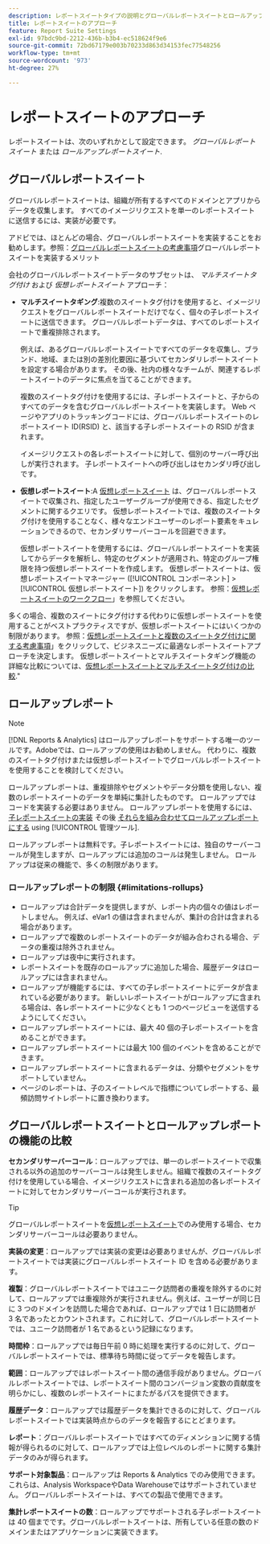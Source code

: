 ```yaml
---
description: レポートスイートタイプの説明とグローバルレポートスイートとロールアップレポートスイートの比較。
title: レポートスイートのアプローチ
feature: Report Suite Settings
exl-id: 97bdc9bd-2212-436b-b3b4-ec518624f9e6
source-git-commit: 72bd67179e003b70233d863d34153fec77548256
workflow-type: tm+mt
source-wordcount: '973'
ht-degree: 27%

---
```


# レポートスイートのアプローチ

<!-- change filename since page name changed? -->

レポートスイートは、次のいずれかとして設定できます。 *グローバルレポートスイート* または *ロールアップレポートスイート*.

## グローバルレポートスイート

グローバルレポートスイートは、組織が所有するすべてのドメインとアプリからデータを収集します。 すべてのイメージリクエストを単一のレポートスイートに送信するには、実装が必要です。

アドビでは、ほとんどの場合、グローバルレポートスイートを実装することをお勧めします。参照：[グローバルレポートスイートの考慮事項](https://experienceleague.adobe.com/docs/analytics/implementation/prepare/global-rs.html)グローバルレポートスイートを実装するメリット

会社のグローバルレポートスイートデータのサブセットは、 *マルチスイートタグ付け* および *仮想レポートスイート* アプローチ：

* **マルチスイートタギング**:複数のスイートタグ付けを使用すると、イメージリクエストをグローバルレポートスイートだけでなく、個々の子レポートスイートに送信できます。 グローバルレポートデータは、すべてのレポートスイートで重複排除されます。

   例えば、あるグローバルレポートスイートですべてのデータを収集し、ブランド、地域、または別の差別化要因に基づいてセカンダリレポートスイートを設定する場合があります。 その後、社内の様々なチームが、関連するレポートスイートのデータに焦点を当てることができます。

   複数のスイートタグ付けを使用するには、子レポートスイートと、子からのすべてのデータを含むグローバルレポートスイートを実装します。 Web ページやアプリのトラッキングコードには、グローバルレポートスイートのレポートスイート ID(RSID) と、該当する子レポートスイートの RSID が含まれます。<!-- Wording/be more specific? And include any links? -->

   イメージリクエストの各レポートスイートに対して、個別のサーバー呼び出しが実行されます。 子レポートスイートへの呼び出しはセカンダリ呼び出しです。

* **仮想レポートスイート**:A [仮想レポートスイート](/help/components/vrs/vrs-about.md) は、グローバルレポートスイートで収集され、指定したユーザーグループが使用できる、指定したセグメントに関するクエリです。 仮想レポートスイートでは、複数のスイートタグ付けを使用することなく、様々なエンドユーザーのレポート要素をキュレーションできるので、セカンダリサーバーコールを回避できます。

   仮想レポートスイートを使用するには、グローバルレポートスイートを実装してからデータを解析し、特定のセグメントが適用され、特定のグループ権限を持つ仮想レポートスイートを作成します。 仮想レポートスイートは、仮想レポートスイートマネージャー ([!UICONTROL コンポーネント] > [!UICONTROL 仮想レポートスイート]) をクリックします。 参照：[仮想レポートスイートのワークフロー](/help/components/vrs/c-workflow-vrs/vrs-workflow.md)」を参照してください。

多くの場合、複数のスイートにタグ付けする代わりに仮想レポートスイートを使用することがベストプラクティスですが、仮想レポートスイートにはいくつかの制限があります。 参照：[仮想レポートスイートと複数のスイートタグ付けに関する考慮事項](/help/components/vrs/vrs-considerations.md)」をクリックして、ビジネスニーズに最適なレポートスイートアプローチを決定します。 仮想レポートスイートとマルチスイートタギング機能の詳細な比較については、[仮想レポートスイートとマルチスイートタグ付けの比較](/help/components/vrs/vrs-about.md#section_317E4D21CCD74BC38166D2F57D214F78).&quot;

## ロールアップレポート

>[!NOTE]
>
>[!DNL Reports & Analytics] はロールアップレポートをサポートする唯一のツールです。Adobeでは、ロールアップの使用はお勧めしません。 代わりに、複数のスイートタグ付けまたは仮想レポートスイートでグローバルレポートスイートを使用することを検討してください。

ロールアップレポートは、重複排除やセグメントやデータ分類を使用しない、複数のレポートスイートのデータを単純に集計したものです。 ロールアップではコードを実装する必要はありません。 ロールアップレポートを使用するには、 [子レポートスイートの実装](/help/admin/c-manage-report-suites/c-new-report-suite/t-create-a-report-suite.md) その後 [それらを組み合わせてロールアップレポートにする](/help/admin/c-manage-report-suites/t-rollups.md) using [!UICONTROL 管理ツール].

ロールアップレポートは無料です。子レポートスイートには、独自のサーバーコールが発生しますが、ロールアップには追加のコールは発生しません。 ロールアップは従来の機能で、多くの制限があります。

### ロールアップレポートの制限 {#limitations-rollups}

* ロールアップは合計データを提供しますが、レポート内の個々の値はレポートしません。 例えば、eVar1 の値は含まれませんが、集計の合計は含まれる場合があります。
* ロールアップで複数のレポートスイートのデータが組み合わされる場合、データの重複は除外されません。
* ロールアップは夜中に実行されます。
* レポートスイートを既存のロールアップに追加した場合、履歴データはロールアップには含まれません。
* ロールアップが機能するには、すべての子レポートスイートにデータが含まれている必要があります。 新しいレポートスイートがロールアップに含まれる場合は、各レポートスイートに少なくとも 1 つのページビューを送信するようにしてください。
* ロールアップレポートスイートには、最大 40 個の子レポートスイートを含めることができます。
* ロールアップレポートスイートには最大 100 個のイベントを含めることができます。
* ロールアップレポートスイートに含まれるデータは、分類やセグメントをサポートしていません。
* ページのレポートは、子のスイートレベルで指標についてレポートする、最頻訪問サイトレポートに置き換わります。

## グローバルレポートスイートとロールアップレポートの機能の比較

**セカンダリサーバーコール**：ロールアップでは、単一のレポートスイートで収集される以外の追加のサーバーコールは発生しません。組織で複数のスイートタグ付けを使用している場合、イメージリクエストに含まれる追加の各レポートスイートに対してセカンダリサーバーコールが実行されます。

>[!TIP]
>
> グローバルレポートスイートを[仮想レポートスイート](/help/components/vrs/vrs-considerations.md)でのみ使用する場合、セカンダリサーバーコールは必要ありません。

**実装の変更**：ロールアップでは実装の変更は必要ありませんが、グローバルレポートスイートでは実装にグローバルレポートスイート ID を含める必要があります。

**複製**：グローバルレポートスイートではユニーク訪問者の重複を除外するのに対して、ロールアップでは重複除外が実行されません。例えば、ユーザーが同じ日に 3 つのドメインを訪問した場合であれば、ロールアップでは 1 日に訪問者が 3 名であったとカウントされます。これに対して、グローバルレポートスイートでは、ユニーク訪問者が 1 名であるという記録になります。

**時間枠**：ロールアップでは毎日午前 0 時に処理を実行するのに対して、グローバルレポートスイートでは、標準待ち時間に従ってデータを報告します。

**範囲**：ロールアップではレポートスイート間の通信手段がありません。グローバルレポートスイートでは、レポートスイート間のコンバージョン変数の貢献度を明らかにし、複数のレポートスイートにまたがるパスを提供できます。

**履歴データ**：ロールアップでは履歴データを集計できるのに対して、グローバルレポートスイートでは実装時点からのデータを報告するにとどまります。

**レポート**：グローバルレポートスイートではすべてのディメンションに関する情報が得られるのに対して、ロールアップでは上位レベルのレポートに関する集計データのみが得られます。

**サポート対象製品**：ロールアップは Reports &amp; Analytics でのみ使用できます。これらは、Analysis WorkspaceやData Warehouseではサポートされていません。 グローバルレポートスイートは、すべての製品で使用できます。

**集計レポートスイートの数**：ロールアップでサポートされる子レポートスイートは 40 個までです。グローバルレポートスイートは、所有している任意の数のドメインまたはアプリケーションに実装できます。
